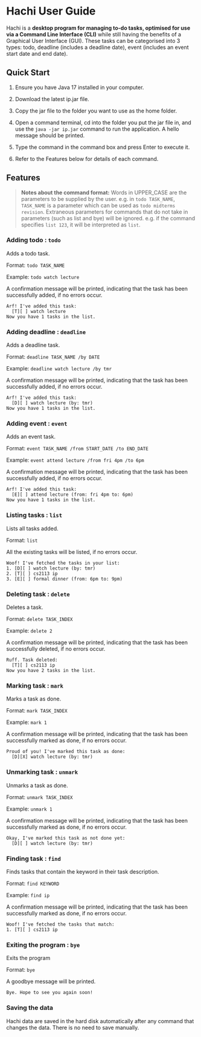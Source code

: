 # Hachi User Guide

Hachi is a **desktop program for managing to-do tasks, optimised for use via a Command Line Interface (CLI)** while still having the benefits of a Graphical User Interface (GUI). These tasks can be categorised into 3 types: todo, deadline (includes a deadline date), event (includes an event start date and end date).

## Quick Start
1. Ensure you have Java 17 installed in your computer.

2. Download the latest ip.jar file.

3. Copy the jar file to the folder you want to use as the home folder.

4. Open a command terminal, cd into the folder you put the jar file in, and use the `java -jar ip.jar` command to run the application. A hello message should be printed.

5. Type the command in the command box and press Enter to execute it.

6. Refer to the Features below for details of each command.

## Features
> **Notes about the command format:**
> Words in UPPER_CASE are the parameters to be supplied by the user.
> e.g. in `todo TASK_NAME`, `TASK_NAME` is a parameter which can be used as `todo midterms revision`.
> Extraneous parameters for commands that do not take in parameters (such as list and bye) will be ignored.
> e.g. if the command specifies `list 123`, it will be interpreted as `list`.

### Adding todo : `todo`

Adds a todo task.

Format: `todo TASK_NAME`

Example: `todo watch lecture`

A confirmation message will be printed, indicating that the task has been successfully added, if no errors occur.
```
Arf! I've added this task:
  [T][ ] watch lecture
Now you have 1 tasks in the list.
```

### Adding deadline : `deadline`

Adds a deadline task.

Format: `deadline TASK_NAME /by DATE`

Example: `deadline watch lecture /by tmr`

A confirmation message will be printed, indicating that the task has been successfully added, if no errors occur.
```
Arf! I've added this task:
  [D][ ] watch lecture (by: tmr)
Now you have 1 tasks in the list.
```

### Adding event : `event`

Adds an event task.

Format: `event TASK_NAME /from START_DATE /to END_DATE`

Example: `event attend lecture /from fri 4pm /to 6pm`

A confirmation message will be printed, indicating that the task has been successfully added, if no errors occur.
```
Arf! I've added this task:
  [E][ ] attend lecture (from: fri 4pm to: 6pm)
Now you have 1 tasks in the list.
```

### Listing tasks : `list`

Lists all tasks added.

Format: `list`

All the existing tasks will be listed, if no errors occur.
```
Woof! I've fetched the tasks in your list:
1. [D][ ] watch lecture (by: tmr)
2. [T][ ] cs2113 ip
3. [E][ ] formal dinner (from: 6pm to: 9pm)
```

### Deleting task : `delete`

Deletes a task.

Format: `delete TASK_INDEX`

Example: `delete 2`

A confirmation message will be printed, indicating that the task has been successfully deleted, if no errors occur.
```
Ruff. Task deleted:
  [T][ ] cs2113 ip
Now you have 2 tasks in the list.
```

### Marking task : `mark`

Marks a task as done.

Format: `mark TASK_INDEX`

Example: `mark 1`

A confirmation message will be printed, indicating that the task has been successfully marked as done, if no errors occur.
```
Proud of you! I've marked this task as done:
  [D][X] watch lecture (by: tmr)
```

### Unmarking task : `unmark`

Unmarks a task as done.

Format: `unmark TASK_INDEX`

Example: `unmark 1`

A confirmation message will be printed, indicating that the task has been successfully marked as done, if no errors occur.
```
Okay, I've marked this task as not done yet:
  [D][ ] watch lecture (by: tmr)
```

### Finding task : `find`

Finds tasks that contain the keyword in their task description.

Format: `find KEYWORD`

Example: `find ip`

A confirmation message will be printed, indicating that the task has been successfully marked as done, if no errors occur.
```
Woof! I've fetched the tasks that match:
1. [T][ ] cs2113 ip
```

### Exiting the program : `bye`

Exits the program

Format: `bye`

A goodbye message will be printed.
```
Bye. Hope to see you again soon!
```

### Saving the data
Hachi data are saved in the hard disk automatically after any command that changes the data. There is no need to save manually.

